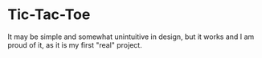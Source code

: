 # Tic-Tac-Toe
It may be simple and somewhat unintuitive in design, but it works and I am proud of it, as it is my first "real" project.

